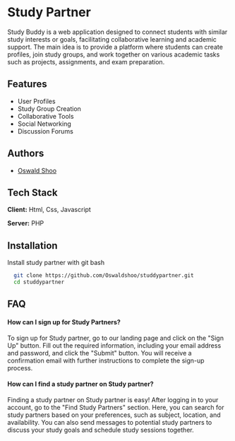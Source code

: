# Study Partner
Study Buddy is a web application designed to connect students with similar study interests or goals, facilitating collaborative learning and academic support. The main idea is to provide a platform where students can create profiles, join study groups, and work together on various academic tasks such as projects, assignments, and exam preparation.


## Features

- User Profiles
- Study Group Creation
- Collaborative Tools
- Social Networking
- Discussion Forums

## Authors

- [Oswald Shoo](https://www.github.com/oswaldshoo)


## Tech Stack

**Client:** Html, Css, Javascript

**Server:** PHP


## Installation

Install study partner with git bash

```bash
  git clone https://github.com/Oswaldshoo/studdypartner.git
  cd studdypartner
```
    
## FAQ

####  How can I sign up for Study Partners?

To sign up for Study partner, go to our landing page and click on the "Sign Up" button. Fill out the required information, including your email address and password, and click the "Submit" button. You will receive a confirmation email with further instructions to complete the sign-up process.

#### How can I find a study partner on Study partner?

Finding a study partner on Study partner is easy! After logging in to your account, go to the "Find Study Partners" section. Here, you can search for study partners based on your preferences, such as subject, location, and availability. You can also send messages to potential study partners to discuss your study goals and schedule study sessions together.

